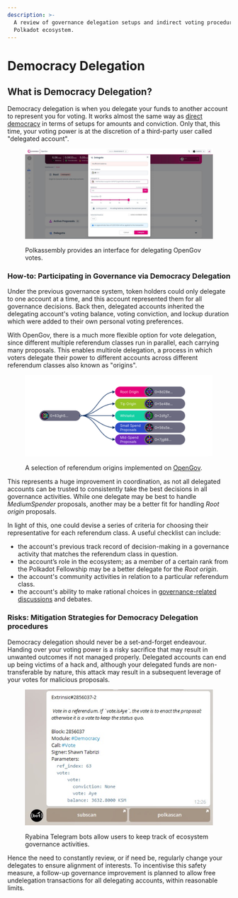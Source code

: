 ```yaml
---
description: >-
  A review of governance delegation setups and indirect voting procedures in the
  Polkadot ecosystem.
---
```


# Democracy Delegation

## What is Democracy Delegation?

Democracy delegation is when you delegate your funds to another account to represent you for voting. It works almost the same way as [direct democracy](direct-democracy.md) in terms of setups for amounts and conviction. Only that, this time, your voting power is at the discretion of a third-party user called "delegated account".

<figure><img src="../../../.gitbook/assets/O_VDelegationOps.JPG" alt="An interface for delegating democracy votes on Polkassembly."><figcaption><p>Polkassembly provides an interface for delegating OpenGov votes.</p></figcaption></figure>



### How-to: Participating in Governance via Democracy Delegation

Under the previous governance system, token holders could only delegate to one account at a time, and this account represented them for all governance decisions. Back then, delegated accounts inherited the delegating account's voting balance, voting conviction, and lockup duration which were added to their own personal voting preferences.&#x20;

With OpenGov, there is a much more flexible option for vote delegation, since different multiple referendum classes run in parallel, each carrying many proposals. This enables multirole delegation, a process in which voters delegate their power to different accounts across different referendum classes also known as "origins".

<figure><img src="../../../.gitbook/assets/O_VGov2.png" alt="A sample of referendum classes from the upcoming Gov 2.0/OpenGov upgrade."><figcaption><p>A selection of referendum origins implemented on <a href="https://guide.kusama.network/docs/maintain-guides-opengov/#origins-and-tracks">OpenGov</a>.</p></figcaption></figure>

This represents a huge improvement in coordination, as not all delegated accounts can be trusted to consistently take the best decisions in all governance activities. While one delegate may be best to handle _MediumSpender_ proposals, another may be a better fit for handling _Root origin_ proposals.

In light of this, one could devise a series of criteria for choosing their representative for each referendum class. A useful checklist can include:

* the account's previous track record of decision-making in a governance activity that matches the referendum class in question.&#x20;
* the account’s role in the ecosystem; as a member of a certain rank from the Polkadot Fellowship may be a better delegate for the _Root origin_.
* the account's community activities in relation to a particular referendum class.&#x20;
* the account's ability to make rational choices in [governance-related discussions](../../4.social-support/polkassembly.md) and debates.



### **Risks: Mitigation Strategies for** Democracy Delegation procedures

Democracy delegation should never be a set-and-forget endeavour. Handing over your voting power is a risky sacrifice that may result in unwanted outcomes if not managed properly. Delegated accounts can end up being victims of a hack and, although your delegated funds are non-transferable by nature, this attack may result in a subsequent leverage of your votes for malicious proposals.&#x20;

<figure><img src="../../../.gitbook/assets/O_VRyabinabot.jpg" alt="A sample of Ryabina Telegram bot keeping track of Polkadot governance activities."><figcaption><p>Ryabina Telegram bots allow users to keep track of ecosystem governance activities. </p></figcaption></figure>

Hence the need to constantly review, or if need be, regularly change your delegates to ensure alignment of interests. To incentivise this safety measure, a follow-up governance improvement is planned to allow free undelegation transactions for all delegating accounts, within reasonable limits.&#x20;

